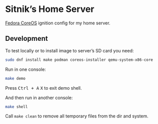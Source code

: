# Sitnik’s Home Server

[Fedora CoreOS] ignition config for my home server.

[Fedora CoreOS]: https://docs.fedoraproject.org/en-US/fedora-coreos/getting-started/


## Development

To test locally or to install image to server’s SD card you need:

```sh
sudo dnf install make podman coreos-installer qemu-system-x86-core
```

Run in one console:

```sh
make demo
```

Press <kbd>Ctrl + A</kbd> <kbd>X</kbd> to exit demo shell.

And then run in another console:

```sh
make shell
```

Call `make clean` to remove all temporary files from the dir and system.
